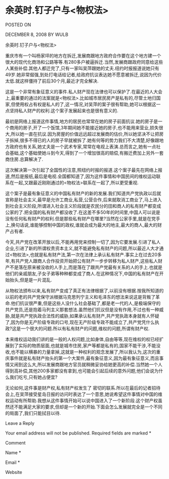 # 余英时.钉子户与<物权法>  
POSTED ON

DECEMBER 8, 2008 BY WULB

余英时.钉子户与<物权法>

  重庆市有一个叫杨家坪的地方在拆迁,发展商跟地方政府合作要在这个地方建一个很大的现代化商场和公路等等.有280多户被逼拆迁.当然,发展商跟政府同意给这些人某些补偿.其他人都迁完了,只有一家叫吴萍跟她的丈夫.纽约时报报道说她只有49岁.她非常倔强,到处打电话给记者,给政府抗议表达她不愿意被拆迁,说因为代价太低.就这样僵持了前后30个月,最近才完全解决.

这是一个非常有象征意义的事件.私人财产现在法律也可以保护了.在最近的人大会上,最重要的通过的法案就是<物权法>.比如城市居民房产是私有的,尽管土地归国家,但使用权占有权是私人的了,这一情况,对吴萍的案子很有帮助,她可以根据这一点坚持私人财产的权利.这个案子发展起来也是很有意义的.

最初是网络上报道这件事情,地方的居民也常常在她的房子前面抗议.她的房子是一个商用的房子,开了一个饭馆,3年期间她不能接近她的房子,也不能用来营业,损失很大,所以她一直在抗议.因为房屋的价值远远超过发展商的估价,所以她坚决不让把房子拆掉,很多不得已的人的房子早就被拆了.她有何等的势力我们不大清楚,好像跟地方政府也有关系,她丈夫是一个武术专家,常常在电视上表演.总而言之,她有一点社会基础,这个基础使她斗到今天,得到了一个增加很高的赔偿,有搬迁费加上另外一套商住房.总算解决了.

这次解决第一次引起了全国性的注意,照纽约时报的报道.这个案子最先在网络上报道,然后是报纸,最后是电视.全国都知道了,因为这件事情和中国民间的维权运动联系在一起,又跟最近刚刚通过的<物权法>联系在一起了,所以更受重视.

这个案子是最有象征意义的中国私有财产的新的发展.我们知道共产党执政以后就宣称是社会主义,最早是允许工商业,私营,公营合作,后来就取消工商业了,马上进入到社会主义阶段,所谓进入社会主义阶段就是农民分的田和商人的私有财产都变成公家的了.把全国的私有财产都没收了.在这差不多50年的时间里,中国人可以说是没有任何私有财产的权利.但是那些私有财产在哪里?当然在公家手里,就是在党手上,换句话说,谁能够控制中国的政权,谁就会成为最大的地主,最大的商人,最大的财产占有者.

今天,共产党在改革开放以后,不能再用党来控制一切了,因为它要发展.引进了私人企业,引进了新的所谓权贵资本主义,就不能避免私有财产的问题,所以最近人大才通过<物权法>,也就是私有财产法,第一次在法律上承认私有财产.事实上在过去20多年,有共产党人跟商人合作投资开始把公有财产一步步转移为私人财产,这些私人财产不是落在原来被没收的人手上,而是落在了跟共产党最有关系的人的手上.也就是他们的亲戚朋友,子女子弟等种种都变成了商人.在这种情况下,中国的私有财产在开始抬头,但是是一片混乱.

从物权法颁布以来,私有财产变成了真正有法律根据了,以前没有根据.按我所知道的以前的老的共产党保守派根据马克思列宁主义和毛泽东的想法来说这是背叛了革命.他们抗议很严重,但是这些人没什么社会基础了,都是老一代的人,是极端保守的共产党员,还是抱着马列主义那套想法.虽然他们抗议但是没有作用,不过也有一种威胁,就是共产党执政合法性的威胁,如果承认私有财产,共产党执政本身就有人怀疑了,因为你是无产阶级专政的口号,现在无产阶级专政不能成立了,共产党凭什么执政?这是一个很大的问题.所以有私有财产的问题,维权的问题,所谓有财产权.

本来维权运动我们讲的是一般的人权问题,比如身体,自由等等,现在维权的权已经扩展到了实际的物质层面,也就是城市住房,家产等都是私有的,国家不能干涉,不能没收,也不能以横暴的力量拿掉,这就是一种权利的观念发展了,所以我认为,这次的重庆事件就是私有财产抬头的第一个大案件,最有象征意义,因为最有象征意义,而且事情又闹到这么大,所以发展商跟地方官员就稍微妥协给她更高的补偿.当然她一个人得到高补偿,其他200多家都没有拿到,也可能会引起后续的意外问题,他们会说为什么我们吃亏,只有她占便宜?

无论如何,这件事是财产权,私有财产权发生了 密切的联系.所以在最后的记者招待会上,在吴萍接受星岛日报的访问时表达了一个意思,她说希望这件事情对中国的维权运动有所帮助.我想从这件事情开始可以说中国进入了一个新阶段.这个财产权虽然还不能满足大家的要求,但却是一个新的开始.下面会怎么发展就完全是一个不同的局面了,我们只能拭目以待.

Leave a Reply

Your email address will not be published. Required fields are marked *

Comment

Name *

Email *

Website